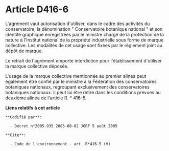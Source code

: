 # Article D416-6

L'agrément vaut autorisation d'utiliser, dans le cadre des activités du conservatoire, la dénomination " Conservatoire
botanique national " et son identité graphique enregistrées par le ministre chargé de la protection de la nature à l'Institut
national de la propriété industrielle sous forme de marque collective. Les modalités de cet usage sont fixées par le
règlement joint au dépôt de marque. 

Le retrait de l'agrément emporte interdiction pour l'établissement d'utiliser la marque collective déposée. 

L'usage de la marque collective mentionnée au premier alinéa peut également être confié par le ministre à la Fédération des
conservatoires botaniques nationaux, regroupant exclusivement des conservatoires botaniques nationaux. Il peut lui être
retiré dans les conditions prévues au deuxième alinéa de l'article R. * 416-5.

**Liens relatifs à cet article**

	**Codifié par**:

	  - Décret n°2005-935 2005-08-02 JORF 5 août 2005

	**Cite**:

	  - Code de l'environnement - art. R*416-5 (V)
